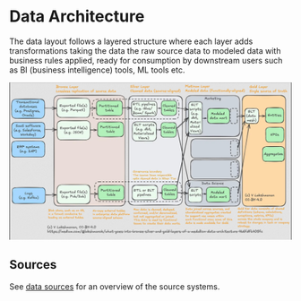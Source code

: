 # Data Architecture

The data layout follows a layered structure where each layer adds transformations
taking the data the raw source data to modeled data with business rules applied,
ready for consumption by downstream users such as BI (business intelligence) tools,
ML tools etc.

![Lakehouse data architecture](../assets/images/lakehouse-data-architecture-layers.jpg)

## Sources

See [data sources](./sources.md) for an overview of the source systems.
